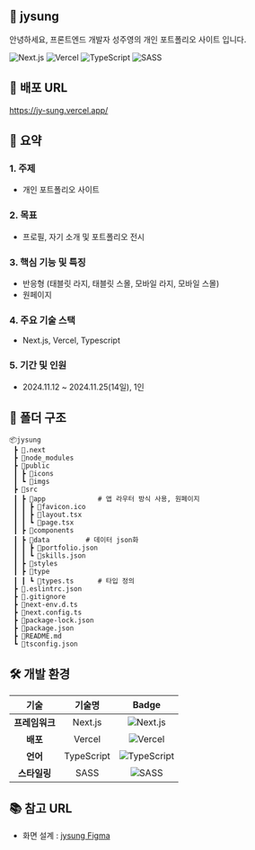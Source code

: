 ## 👋 jysung
안녕하세요, 프론트엔드 개발자 성주영의 개인 포트폴리오 사이트 입니다.

![Next.js](https://img.shields.io/badge/Next.js-000000?style=flat-square&logo=Next.js&logoColor=white) ![Vercel](https://img.shields.io/badge/Vercel-000000?style=flat-square&logo=Vercel&logoColor=white) ![TypeScript](https://img.shields.io/badge/TypeScript-007ACC?style=flat-square&logo=typescript&logoColor=white) ![SASS](https://img.shields.io/badge/SASS-CC6699?style=flat-square&logo=sass&logoColor=white)


## 🔗 배포 URL
<https://jy-sung.vercel.app/>


## 📑 요약
### 1. 주제
- 개인 포트폴리오 사이트

### 2. 목표
- 프로필, 자기 소개 및 포트폴리오 전시

### 3. 핵심 기능 및 특징
- 반응형 (태블릿 라지, 태블릿 스몰, 모바일 라지, 모바일 스몰)
- 원페이지

### 4. 주요 기술 스택
- Next.js, Vercel, Typescript

### 5. 기간 및 인원
- 2024.11.12 ~ 2024.11.25(14일), 1인



## 💼 폴더 구조
````
📦jysung			
 ┣ 📂.next
 ┣ 📂node_modules			
 ┣ 📂public			
 ┃ ┣ 📂icons			
 ┃ ┗ 📂imgs			
 ┣ 📂src			
 ┃ ┣ 📂app             # 앱 라우터 방식 사용, 원페이지
 ┃ ┃ ┣ 📜favicon.ico			
 ┃ ┃ ┣ 📜layout.tsx			
 ┃ ┃ ┗ 📜page.tsx			
 ┃ ┣ 📂components			
 ┃ ┣ 📂data	       # 데이터 json화
 ┃ ┃ ┣ 📜portfolio.json			
 ┃ ┃ ┗ 📜skills.json			
 ┃ ┣ 📂styles			
 ┃ ┣ 📂type			
 ┃ ┃ ┗ 📜types.ts      # 타입 정의
 ┣ 📜.eslintrc.json			
 ┣ 📜.gitignore			
 ┣ 📜next-env.d.ts			
 ┣ 📜next.config.ts			
 ┣ 📜package-lock.json			
 ┣ 📜package.json			
 ┣ 📜README.md			
 ┗ 📜tsconfig.json			
````



## 🛠️ 개발 환경  
| 기술              | 기술명            | Badge                                                           |
|:-----------------:|:-----------------:|:-------------------------------------------------------------:|
| **프레임워크**    | Next.js           | ![Next.js](https://img.shields.io/badge/Next.js-000000?style=flat-square&logo=Next.js&logoColor=white) |
| **배포**          | Vercel            | ![Vercel](https://img.shields.io/badge/Vercel-000000?style=flat-square&logo=Vercel&logoColor=white) |
| **언어**          | TypeScript        | ![TypeScript](https://img.shields.io/badge/TypeScript-007ACC?style=flat-square&logo=typescript&logoColor=white) |
| **스타일링**      | SASS              | ![SASS](https://img.shields.io/badge/SASS-CC6699?style=flat-square&logo=sass&logoColor=white) |


## 📚 참고 URL
- 화면 설계 : [jysung Figma](https://www.figma.com/design/aTzvSBkcy0mci8HgkSgYik/portfolio?node-id=0-1&node-type=canvas&t=qxoaKNh5SbJ3mtG9-0)
